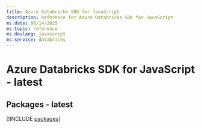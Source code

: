 ```yaml
---
title: Azure Databricks SDK for JavaScript
description: Reference for Azure Databricks SDK for JavaScript
ms.date: 08/14/2025
ms.topic: reference
ms.devlang: javascript
ms.service: databricks
---
```

# Azure Databricks SDK for JavaScript - latest
## Packages - latest
[!INCLUDE [packages](databricks-index.md)]